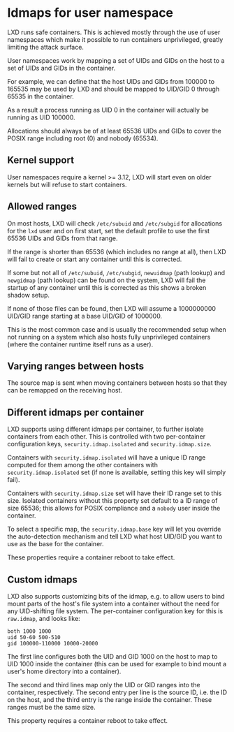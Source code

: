 # Idmaps for user namespace

LXD runs safe containers. This is achieved mostly through the use of
user namespaces which make it possible to run containers unprivileged,
greatly limiting the attack surface.

User namespaces work by mapping a set of UIDs and GIDs on the host to a
set of UIDs and GIDs in the container.

For example, we can define that the host UIDs and GIDs from 100000 to
165535 may be used by LXD and should be mapped to UID/GID 0 through
65535 in the container.

As a result a process running as UID 0 in the container will actually be
running as UID 100000.

Allocations should always be of at least 65536 UIDs and GIDs to cover
the POSIX range including root (0) and nobody (65534).

## Kernel support

User namespaces require a kernel >= 3.12, LXD will start even on older
kernels but will refuse to start containers.

## Allowed ranges

On most hosts, LXD will check `/etc/subuid` and `/etc/subgid` for
allocations for the `lxd` user and on first start, set the default
profile to use the first 65536 UIDs and GIDs from that range.

If the range is shorter than 65536 (which includes no range at all),
then LXD will fail to create or start any container until this is corrected.

If some but not all of `/etc/subuid`, `/etc/subgid`, `newuidmap` (path lookup)
and `newgidmap` (path lookup) can be found on the system, LXD will fail
the startup of any container until this is corrected as this shows a
broken shadow setup.

If none of those files can be found, then LXD will assume a 1000000000
UID/GID range starting at a base UID/GID of 1000000.

This is the most common case and is usually the recommended setup when
not running on a system which also hosts fully unprivileged containers
(where the container runtime itself runs as a user).

## Varying ranges between hosts

The source map is sent when moving containers between hosts so that they
can be remapped on the receiving host.

## Different idmaps per container

LXD supports using different idmaps per container, to further isolate
containers from each other. This is controlled with two per-container
configuration keys, `security.idmap.isolated` and `security.idmap.size`.

Containers with `security.idmap.isolated` will have a unique ID range computed
for them among the other containers with `security.idmap.isolated` set (if none
is available, setting this key will simply fail).

Containers with `security.idmap.size` set will have their ID range set to this
size. Isolated containers without this property set default to a ID range of
size 65536; this allows for POSIX compliance and a `nobody` user inside the
container.

To select a specific map, the `security.idmap.base` key will let you
override the auto-detection mechanism and tell LXD what host UID/GID you
want to use as the base for the container.

These properties require a container reboot to take effect.

## Custom idmaps

LXD also supports customizing bits of the idmap, e.g. to allow users to bind
mount parts of the host's file system into a container without the need for any
UID-shifting file system. The per-container configuration key for this is
`raw.idmap`, and looks like:

    both 1000 1000
    uid 50-60 500-510
    gid 100000-110000 10000-20000

The first line configures both the UID and GID 1000 on the host to map to UID
1000 inside the container (this can be used for example to bind mount a user's
home directory into a container).

The second and third lines map only the UID or GID ranges into the container,
respectively. The second entry per line is the source ID, i.e. the ID on the
host, and the third entry is the range inside the container. These ranges must
be the same size.

This property requires a container reboot to take effect.
